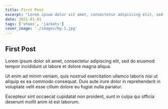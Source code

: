 ```yaml
---
title: First Post
excerpt: "Lorem ipsum dolor sit amet, consectetur adipiscing elit, sed do eiusmod tempor incididunt ut labore et dolore magna aliqua."
date: 2021-01-01
tags: ['shoes', 'jackets']
cover_image: './images/bg-1.jpg'
---
```

## First Post

Lorem ipsum dolor sit amet, consectetur adipiscing elit, sed do eiusmod tempor incididunt ut labore et dolore magna aliqua.

Ut enim ad minim veniam, quis nostrud exercitation ullamco laboris nisi ut aliquip ex ea commodo consequat. Duis aute irure dolor in reprehenderit in voluptate velit esse cillum dolore eu fugiat nulla pariatur.

Excepteur sint occaecat cupidatat non proident, sunt in culpa qui officia deserunt mollit anim id est laborum.